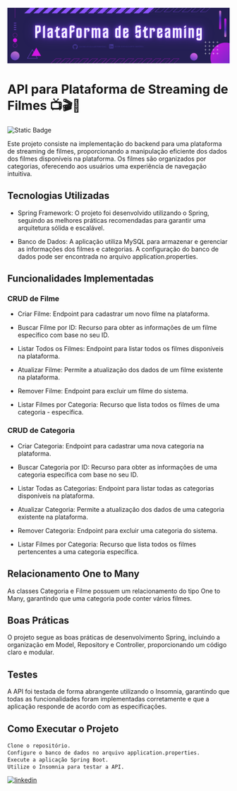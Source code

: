 
![Plataforma de Streaming](https://github.com/IgorCavalcantiMoura/streaming/blob/main/midia/Live%20StreamTonight.png)

# API para Plataforma de Streaming de Filmes 📺🎬🎥
![Static Badge](https://img.shields.io/badge/EM%20DESENVOLVIMENTO%20-%20PROJETO%20EM%20ANDAMENTO)


Este projeto consiste na implementação do backend para uma plataforma de streaming de filmes, proporcionando a manipulação eficiente dos dados dos filmes disponíveis na plataforma. Os filmes são organizados por categorias, oferecendo aos usuários uma experiência de navegação intuitiva.

## Tecnologias Utilizadas

- Spring Framework: O projeto foi desenvolvido utilizando o Spring, seguindo as melhores práticas recomendadas para garantir uma arquitetura sólida e escalável.

- Banco de Dados: A aplicação utiliza MySQL para armazenar e gerenciar as informações dos filmes e categorias. A configuração do banco de dados pode ser encontrada no arquivo application.properties.

## Funcionalidades Implementadas
### CRUD de Filme

- Criar Filme: Endpoint para cadastrar um novo filme na plataforma.

- Buscar Filme por ID: Recurso para obter as informações de um filme específico com base no seu ID.

- Listar Todos os Filmes: Endpoint para listar todos os filmes disponíveis na plataforma.

- Atualizar Filme: Permite a atualização dos dados de um filme existente na plataforma.

- Remover Filme: Endpoint para excluir um filme do sistema.

- Listar Filmes por Categoria: Recurso que lista todos os filmes de uma categoria - específica.

### CRUD de Categoria

- Criar Categoria: Endpoint para cadastrar uma nova categoria na plataforma.

- Buscar Categoria por ID: Recurso para obter as informações de uma categoria específica com base no seu ID.

- Listar Todas as Categorias: Endpoint para listar todas as categorias disponíveis na plataforma.

- Atualizar Categoria: Permite a atualização dos dados de uma categoria existente na plataforma.

- Remover Categoria: Endpoint para excluir uma categoria do sistema.

- Listar Filmes por Categoria: Recurso que lista todos os filmes pertencentes a uma categoria específica.

## Relacionamento One to Many

As classes Categoria e Filme possuem um relacionamento do tipo One to Many, garantindo que uma categoria pode conter vários filmes.
## Boas Práticas

O projeto segue as boas práticas de desenvolvimento Spring, incluindo a organização em Model, Repository e Controller, proporcionando um código claro e modular.
## Testes

A API foi testada de forma abrangente utilizando o Insomnia, garantindo que todas as funcionalidades foram implementadas corretamente e que a aplicação responde de acordo com as especificações.


## Como Executar o Projeto

    Clone o repositório.
    Configure o banco de dados no arquivo application.properties.
    Execute a aplicação Spring Boot.
    Utilize o Insomnia para testar a API.






[![linkedin](https://img.shields.io/badge/linkedin-0A66C2?style=for-the-badge&logo=linkedin&logoColor=white)](https://www.linkedin.com/in/igor-cavalcanti-moura/)


